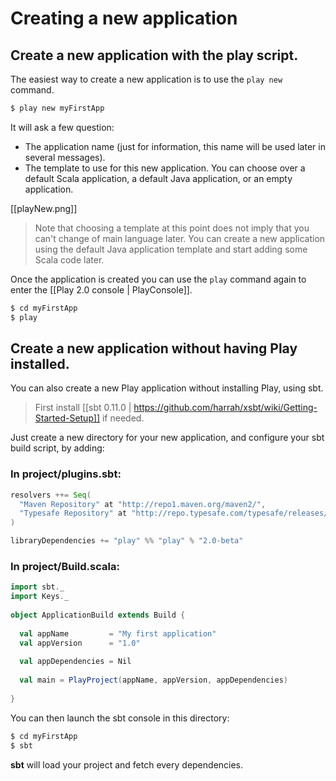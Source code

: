 # Creating a new application

## Create a new application with the play script.

The easiest way to create a new application is to use the `play new` command.

```bash
$ play new myFirstApp
```

It will ask a few question:

- The application name (just for information, this name will be used later in several messages).
- The template to use for this new application. You can choose over a default Scala application, a default Java application, or an empty application.

[[playNew.png]]

> Note that choosing a template at this point does not imply that you can't change of main language later. You can create a new application using the default Java application template and start adding some Scala code later.

Once the application is created you can use the `play` command again to enter the [[Play 2.0 console | PlayConsole]].

```bash
$ cd myFirstApp
$ play
```

## Create a new application without having Play installed.

You can also create a new Play application without installing Play, using sbt. 

> First install [[sbt 0.11.0 | https://github.com/harrah/xsbt/wiki/Getting-Started-Setup]] if needed.

Just create a new directory for your new application, and configure your sbt build script, by adding:

### In project/plugins.sbt:

```scala
resolvers ++= Seq(
  "Maven Repository" at "http://repo1.maven.org/maven2/",
  "Typesafe Repository" at "http://repo.typesafe.com/typesafe/releases/"
)

libraryDependencies += "play" %% "play" % "2.0-beta"
```

### In project/Build.scala:

```scala
import sbt._
import Keys._
 
object ApplicationBuild extends Build {
 
  val appName         = "My first application"
  val appVersion      = "1.0"
 
  val appDependencies = Nil
 
  val main = PlayProject(appName, appVersion, appDependencies)
 
}
```

You can then launch the sbt console in this directory:

```bash
$ cd myFirstApp
$ sbt
```

**sbt** will load your project and fetch every dependencies.


